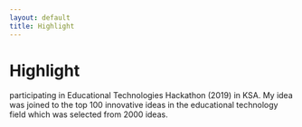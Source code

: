 ```yaml
---
layout: default
title: Highlight
---
```

# Highlight
participating in Educational
Technologies Hackathon (2019) in KSA.
My idea was joined to the top 100
innovative ideas in the educational
technology field which was selected from
2000 ideas.
